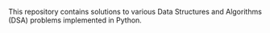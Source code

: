 This repository contains solutions to various Data Structures and Algorithms (DSA) problems implemented in Python.
